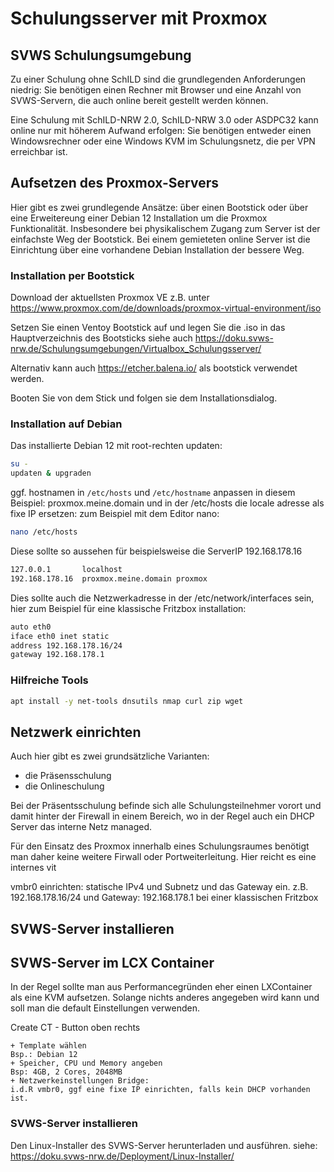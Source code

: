 # Schulungsserver mit Proxmox

## SVWS Schulungsumgebung

Zu einer Schulung ohne SchILD sind die grundlegenden Anforderungen niedrig: Sie benötigen einen Rechner mit Browser und eine Anzahl von SVWS-Servern, die auch online bereit gestellt werden können. 

Eine Schulung mit SchILD-NRW 2.0, SchILD-NRW 3.0 oder ASDPC32 kann online nur mit höherem Aufwand erfolgen: Sie benötigen entweder einen Windowsrechner oder eine Windows KVM im Schulungsnetz, die per VPN erreichbar ist.


## Aufsetzen des Proxmox-Servers

Hier gibt es zwei grundlegende Ansätze: über einen Bootstick oder über eine Erweitereung einer Debian 12 Installation um die Proxmox Funktionalität. Insbesondere bei physikalischem Zugang zum Server ist der einfachste Weg der Bootstick. Bei einem gemieteten online Server ist die Einrichtung über eine vorhandene Debian Installation der bessere Weg. 

### Installation per Bootstick

Download der aktuellsten Proxmox VE z.B. unter https://www.proxmox.com/de/downloads/proxmox-virtual-environment/iso

Setzen Sie einen Ventoy Bootstick auf und legen Sie die .iso in das Hauptverzeichnis des Bootsticks 
siehe auch https://doku.svws-nrw.de/Schulungsumgebungen/Virtualbox_Schulungsserver/

Alternativ kann auch https://etcher.balena.io/ als bootstick verwendet werden. 

Booten Sie von dem Stick und folgen sie dem Installationsdialog.

### Installation auf Debian

Das installierte Debian 12 mit root-rechten updaten: 

``` bash
su -
updaten & upgraden
```

ggf. hostnamen  in ```/etc/hosts``` und ```/etc/hostname``` anpassen
in diesem Beispiel: proxmox.meine.domain
und in der /etc/hosts die locale adresse als fixe IP ersetzen:
zum Beispiel mit dem Editor nano:

``` bash
nano /etc/hosts
```
Diese sollte so aussehen für beispielsweise die ServerIP 192.168.178.16

``` bash
127.0.0.1       localhost
192.168.178.16  proxmox.meine.domain proxmox
``` 

Dies sollte auch die Netzwerkadresse in der /etc/network/interfaces sein, hier zum Beispiel für eine klassische Fritzbox installation: 
``` bash
auto eth0
iface eth0 inet static
address 192.168.178.16/24
gateway 192.168.178.1
```
### Hilfreiche Tools

``` bash
apt install -y net-tools dnsutils nmap curl zip wget
```
## Netzwerk einrichten

Auch hier gibt es zwei grundsätzliche Varianten: 

+ die Präsensschulung 
+ die Onlineschulung

Bei der Präsentsschulung befinde sich alle Schulungsteilnehmer vorort und damit hinter der Firewall in einem Bereich, wo in der Regel auch ein DHCP Server das interne Netz managed. 

Für den Einsatz des Proxmox innerhalb eines Schulungsraumes benötigt man daher keine weitere Firwall oder Portweiterleitung. Hier reicht es eine internes vit

vmbr0 einrichten: statische IPv4 und Subnetz und das Gateway ein. z.B. 
192.168.178.16/24 und Gateway: 192.168.178.1 bei einer klassischen Fritzbox





## SVWS-Server installieren

## SVWS-Server im LCX Container

In der Regel sollte man aus Performancegründen eher einen LXContainer als eine KVM aufsetzen. Solange nichts anderes angegeben wird kann und soll man die default Einstellungen verwenden.

Create CT - Button oben rechts


    + Template wählen    
	Bsp.: Debian 12
    + Speicher, CPU und Memory angeben
	Bsp: 4GB, 2 Cores, 2048MB
    + Netzwerkeinstellungen Bridge:  
	i.d.R vmbr0, ggf eine fixe IP einrichten, falls kein DHCP vorhanden ist.


### SVWS-Server installieren

Den Linux-Installer des SVWS-Server herunterladen und ausführen. 
siehe: https://doku.svws-nrw.de/Deployment/Linux-Installer/



